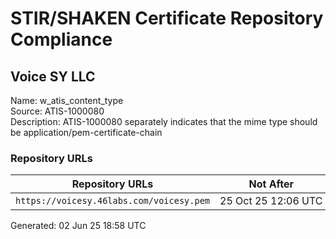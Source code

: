 # STIR/SHAKEN Certificate Repository Compliance

## Voice SY LLC

Name: w_atis_content_type\
Source: ATIS-1000080\
Description: ATIS-1000080 separately indicates that the mime type should be application/pem-certificate-chain
### Repository URLs

| Repository URLs | Not After |  Problems | Link |
|-----------------|-----------|-----------|------|
| `https://voicesy.46labs.com/voicesy.pem` | 25&#160;Oct&#160;25&#160;12:06&#160;UTC | true | [view](../../REPOS/96461158e67f9387d250fc6dd1f9c642c641766f/README.md) |


Generated: 02 Jun 25 18:58 UTC